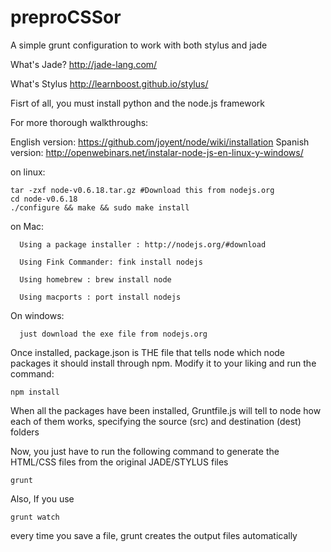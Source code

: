 preproCSSor
=============

A simple grunt configuration to work with both stylus and jade

What's Jade?
http://jade-lang.com/

What's Stylus
http://learnboost.github.io/stylus/

Fisrt of all, you must install python and the node.js framework

For more thorough walkthroughs:

English version: https://github.com/joyent/node/wiki/installation
Spanish version: http://openwebinars.net/instalar-node-js-en-linux-y-windows/

on linux:
```
tar -zxf node-v0.6.18.tar.gz #Download this from nodejs.org
cd node-v0.6.18
./configure && make && sudo make install
```

on Mac:
```
  Using a package installer : http://nodejs.org/#download

  Using Fink Commander: fink install nodejs

  Using homebrew : brew install node

  Using macports : port install nodejs
```
On windows:
```
  just download the exe file from nodejs.org
```
Once installed, package.json is THE file that tells node which node packages it should install through npm. Modify it to your liking and run the command:
```
npm install
```

When all the packages have been installed, Gruntfile.js will tell to node how each of them works, specifying the source (src) and destination (dest) folders

Now, you just have to run the following command to generate the HTML/CSS files from the original JADE/STYLUS files
```
grunt
```

Also, If you use
```
grunt watch
```
every time you save a file, grunt creates the output files automatically

